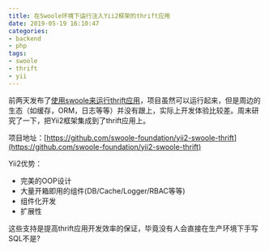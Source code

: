 ```yaml
---
title: 在Swoole环境下运行注入Yii2框架的thrift应用
date: 2019-05-19 16:10:47
categories:
- backend
- php
tags:
- swoole
- thrift
- yii
---
```


前两天发布了[使用swoole来运行thrift应用](/2019/05/16/running-thrift-on-swoole.html)，项目虽然可以运行起来，但是周边的生态（如缓存，ORM，日志等等）并没有跟上，实际上开发体验比较差。周末研究了一下，把Yii2框架集成到了thrift应用上。

项目地址：[https://github.com/swoole-foundation/yii2-swoole-thrift](https://github.com/swoole-foundation/yii2-swoole-thrift)

Yii2优势：

+ 完美的OOP设计
+ 大量开箱即用的组件(DB/Cache/Logger/RBAC等等)
+ 组件化开发
+ 扩展性

这些支持是提高thrift应用开发效率的保证，毕竟没有人会直接在生产环境下手写SQL不是?